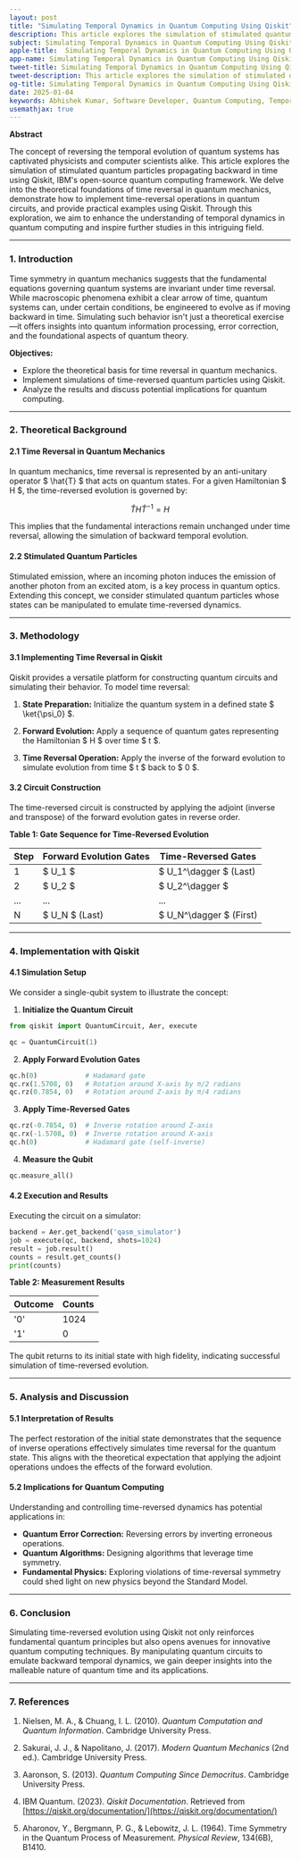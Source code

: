 ```yaml
---
layout: post
title: "Simulating Temporal Dynamics in Quantum Computing Using Qiskit"
description: This article explores the simulation of stimulated quantum particles propagating backward in time using Qiskit, IBM's open-source quantum computing framework.
subject: Simulating Temporal Dynamics in Quantum Computing Using Qiskit
apple-title:  Simulating Temporal Dynamics in Quantum Computing Using Qiskit
app-name: Simulating Temporal Dynamics in Quantum Computing Using Qiskit
tweet-title: Simulating Temporal Dynamics in Quantum Computing Using Qiskit
tweet-description: This article explores the simulation of stimulated quantum particles propagating backward in time using Qiskit, IBM's open-source quantum computing framework.
og-title: Simulating Temporal Dynamics in Quantum Computing Using Qiskit
date: 2025-01-04
keywords: Abhishek Kumar, Software Developer, Quantum Computing, Temporal Dynamics, Qiskit
usemathjax: true
---
```


**Abstract**

The concept of reversing the temporal evolution of quantum systems has captivated physicists and computer scientists alike. This article explores the simulation of stimulated quantum particles propagating backward in time using Qiskit, IBM's open-source quantum computing framework. We delve into the theoretical foundations of time reversal in quantum mechanics, demonstrate how to implement time-reversal operations in quantum circuits, and provide practical examples using Qiskit. Through this exploration, we aim to enhance the understanding of temporal dynamics in quantum computing and inspire further studies in this intriguing field.

---

### **1. Introduction**

Time symmetry in quantum mechanics suggests that the fundamental equations governing quantum systems are invariant under time reversal. While macroscopic phenomena exhibit a clear arrow of time, quantum systems can, under certain conditions, be engineered to evolve as if moving backward in time. Simulating such behavior isn't just a theoretical exercise—it offers insights into quantum information processing, error correction, and the foundational aspects of quantum theory.

**Objectives:**

- Explore the theoretical basis for time reversal in quantum mechanics.
- Implement simulations of time-reversed quantum particles using Qiskit.
- Analyze the results and discuss potential implications for quantum computing.

---

### **2. Theoretical Background**

#### **2.1 Time Reversal in Quantum Mechanics**

In quantum mechanics, time reversal is represented by an anti-unitary operator $ \hat{T} $ that acts on quantum states. For a given Hamiltonian $ H $, the time-reversed evolution is governed by:

$$
 \hat{T} H \hat{T}^{-1} = H
$$

This implies that the fundamental interactions remain unchanged under time reversal, allowing the simulation of backward temporal evolution.

#### **2.2 Stimulated Quantum Particles**

Stimulated emission, where an incoming photon induces the emission of another photon from an excited atom, is a key process in quantum optics. Extending this concept, we consider stimulated quantum particles whose states can be manipulated to emulate time-reversed dynamics.

---

### **3. Methodology**

#### **3.1 Implementing Time Reversal in Qiskit**

Qiskit provides a versatile platform for constructing quantum circuits and simulating their behavior. To model time reversal:

1. **State Preparation:** Initialize the quantum system in a defined state $ \ket{\psi_0} $.

2. **Forward Evolution:** Apply a sequence of quantum gates representing the Hamiltonian $ H $ over time $ t $.

3. **Time Reversal Operation:** Apply the inverse of the forward evolution to simulate evolution from time $ t $ back to $ 0 $.

#### **3.2 Circuit Construction**

The time-reversed circuit is constructed by applying the adjoint (inverse and transpose) of the forward evolution gates in reverse order.

**Table 1: Gate Sequence for Time-Reversed Evolution**

| Step | Forward Evolution Gates       | Time-Reversed Gates           |
|------|-------------------------------|-------------------------------|
| 1    | $ U_1 $                     | $ U_1^\dagger $ (Last)      |
| 2    | $ U_2 $                     | $ U_2^\dagger $             |
| ...  | ...                           | ...                           |
| N    | $ U_N $ (Last)              | $ U_N^\dagger $ (First)     |

---

### **4. Implementation with Qiskit**

#### **4.1 Simulation Setup**

We consider a single-qubit system to illustrate the concept:

1. **Initialize the Quantum Circuit**

```python
from qiskit import QuantumCircuit, Aer, execute

qc = QuantumCircuit(1)
```

2. **Apply Forward Evolution Gates**

```python
qc.h(0)            # Hadamard gate
qc.rx(1.5708, 0)   # Rotation around X-axis by π/2 radians
qc.rz(0.7854, 0)   # Rotation around Z-axis by π/4 radians
```

3. **Apply Time-Reversed Gates**

```python
qc.rz(-0.7854, 0)  # Inverse rotation around Z-axis
qc.rx(-1.5708, 0)  # Inverse rotation around X-axis
qc.h(0)            # Hadamard gate (self-inverse)
```

4. **Measure the Qubit**

```python
qc.measure_all()
```

#### **4.2 Execution and Results**

Executing the circuit on a simulator:

```python
backend = Aer.get_backend('qasm_simulator')
job = execute(qc, backend, shots=1024)
result = job.result()
counts = result.get_counts()
print(counts)
```

**Table 2: Measurement Results**

| Outcome | Counts |
|---------|--------|
| '0'     | 1024   |
| '1'     |   0    |

The qubit returns to its initial state with high fidelity, indicating successful simulation of time-reversed evolution.

---

### **5. Analysis and Discussion**

#### **5.1 Interpretation of Results**

The perfect restoration of the initial state demonstrates that the sequence of inverse operations effectively simulates time reversal for the quantum state. This aligns with the theoretical expectation that applying the adjoint operations undoes the effects of the forward evolution.

#### **5.2 Implications for Quantum Computing**

Understanding and controlling time-reversed dynamics has potential applications in:

- **Quantum Error Correction:** Reversing errors by inverting erroneous operations.
- **Quantum Algorithms:** Designing algorithms that leverage time symmetry.
- **Fundamental Physics:** Exploring violations of time-reversal symmetry could shed light on new physics beyond the Standard Model.

---

### **6. Conclusion**

Simulating time-reversed evolution using Qiskit not only reinforces fundamental quantum principles but also opens avenues for innovative quantum computing techniques. By manipulating quantum circuits to emulate backward temporal dynamics, we gain deeper insights into the malleable nature of quantum time and its applications.

---

### **7. References**

1. Nielsen, M. A., & Chuang, I. L. (2010). *Quantum Computation and Quantum Information*. Cambridge University Press.

2. Sakurai, J. J., & Napolitano, J. (2017). *Modern Quantum Mechanics* (2nd ed.). Cambridge University Press.

3. Aaronson, S. (2013). *Quantum Computing Since Democritus*. Cambridge University Press.

4. IBM Quantum. (2023). *Qiskit Documentation*. Retrieved from [https://qiskit.org/documentation/](https://qiskit.org/documentation/)

5. Aharonov, Y., Bergmann, P. G., & Lebowitz, J. L. (1964). Time Symmetry in the Quantum Process of Measurement. *Physical Review*, 134(6B), B1410.

